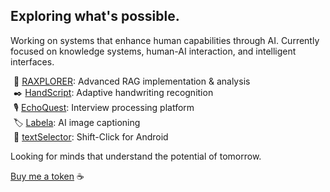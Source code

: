## Exploring what's possible.

Working on systems that enhance human capabilities through AI. Currently focused on knowledge systems, human-AI interaction, and intelligent interfaces.

<div style="margin-left: 5px">

🔮 [RAXPLORER](https://github.com/TobiFank/RAXPLORER): Advanced RAG implementation & analysis  
✒️ [HandScript](https://github.com/TobiFank/HandScript): Adaptive handwriting recognition  
🎙️ [EchoQuest](https://github.com/TobiFank/EchoQuest): Interview processing platform  
🏷️ [Labela](https://github.com/TobiFank/Labela): AI image captioning  
📱 [textSelector](https://github.com/TobiFank/textSelector): Shift-Click for Android

</div>

Looking for minds that understand the potential of tomorrow.

[Buy me a token](https://buymeacoffee.com/fankto) ☕
